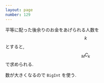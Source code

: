```yaml
---
layout: page
number: 129
---
```

平等に配った後余りのお金をあげられる人数を $$ k $$ とすると, $$ {}_MC_k $$ で求められる.

数が大きくなるので `BigInt` を使う.
